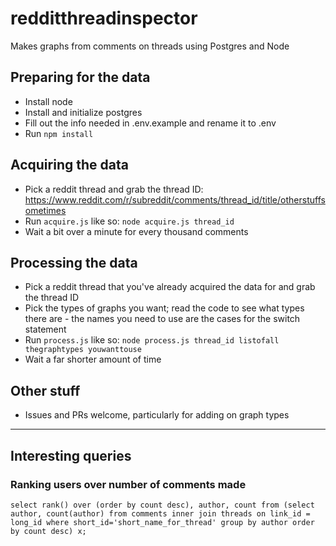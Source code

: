 # redditthreadinspector
Makes graphs from comments on threads using Postgres and Node

## Preparing for the data
- Install node
- Install and initialize postgres
- Fill out the info needed in .env.example and rename it to .env
- Run `npm install`

## Acquiring the data
- Pick a reddit thread and grab the thread ID: https://www.reddit.com/r/subreddit/comments/thread_id/title/otherstuffsometimes
- Run `acquire.js` like so: `node acquire.js thread_id`
- Wait a bit over a minute for every thousand comments

## Processing the data
- Pick a reddit thread that you've already acquired the data for and grab the thread ID
- Pick the types of graphs you want; read the code to see what types there are - the names you need to use are the cases for the switch statement
- Run `process.js` like so: `node process.js thread_id listofall thegraphtypes youwanttouse`
- Wait a far shorter amount of time

## Other stuff
- Issues and PRs welcome, particularly for adding on graph types

----

## Interesting queries
### Ranking users over number of comments made
`select rank() over (order by count desc), author, count from (select author, count(author) from comments inner join threads on link_id = long_id where short_id='short_name_for_thread' group by author order by count desc) x;`
